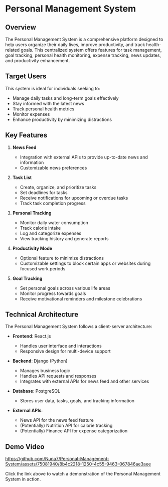 # Personal Management System

## Overview

The Personal Management System is a comprehensive platform designed to help users organize their daily lives, improve productivity, and track health-related goals. This centralized system offers features for task management, goal tracking, personal health monitoring, expense tracking, news updates, and productivity enhancement.

## Target Users

This system is ideal for individuals seeking to:
- Manage daily tasks and long-term goals effectively
- Stay informed with the latest news
- Track personal health metrics
- Monitor expenses
- Enhance productivity by minimizing distractions

## Key Features

1. **News Feed**
   - Integration with external APIs to provide up-to-date news and information
   - Customizable news preferences

2. **Task List**
   - Create, organize, and prioritize tasks
   - Set deadlines for tasks
   - Receive notifications for upcoming or overdue tasks
   - Track task completion progress

3. **Personal Tracking**
   - Monitor daily water consumption
   - Track calorie intake
   - Log and categorize expenses
   - View tracking history and generate reports

4. **Productivity Mode**
   - Optional feature to minimize distractions
   - Customizable settings to block certain apps or websites during focused work periods

5. **Goal Tracking**
   - Set personal goals across various life areas
   - Monitor progress towards goals
   - Receive motivational reminders and milestone celebrations

## Technical Architecture

The Personal Management System follows a client-server architecture:

- **Frontend**: React.js
  - Handles user interface and interactions
  - Responsive design for multi-device support

- **Backend**: Django (Python)
  - Manages business logic
  - Handles API requests and responses
  - Integrates with external APIs for news feed and other services

- **Database**: PostgreSQL
  - Stores user data, tasks, goals, and tracking information

- **External APIs**:
  - News API for the news feed feature
  - (Potentially) Nutrition API for calorie tracking
  - (Potentially) Finance API for expense categorization

## Demo Video

https://github.com/Nuna7/Personal-Management-System/assets/75081940/8b4c2218-1250-4c55-9463-067846ae3aee

Click the link above to watch a demonstration of the Personal Management System in action.
